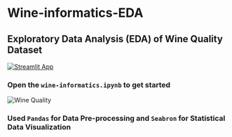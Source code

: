 # Wine-informatics-EDA
## Exploratory Data Analysis (EDA) of Wine Quality Dataset
[![Streamlit App](https://static.streamlit.io/badges/streamlit_badge_black_white.svg)](https://wine-eda.herokuapp.com/)


### Open the `wine-informatics.ipynb` to get started
![Wine Quality](https://user-images.githubusercontent.com/100853494/192099871-09fb89e4-cd5c-4579-b9a8-647f4273e23f.png)

### Used `Pandas` for Data Pre-processing and `Seabron` for Statistical Data Visualization
